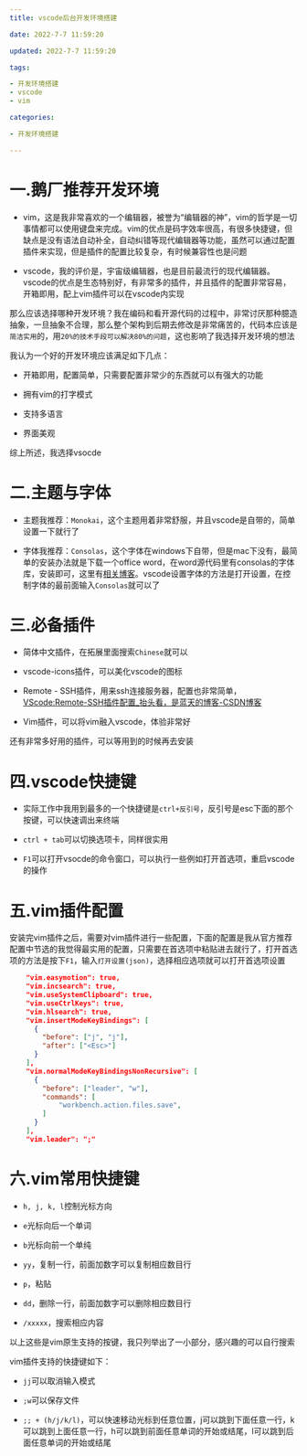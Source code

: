 ```yaml
---
title: vscode后台开发环境搭建

date: 2022-7-7 11:59:20

updated: 2022-7-7 11:59:20

tags:

- 开发环境搭建
- vscode
- vim

categories:

- 开发环境搭建

---
```


# 一.鹅厂推荐开发环境

- vim，这是我非常喜欢的一个编辑器，被誉为“编辑器的神”，vim的哲学是一切事情都可以使用键盘来完成。vim的优点是码字效率很高，有很多快捷键，但缺点是没有语法自动补全，自动纠错等现代编辑器等功能，虽然可以通过配置插件来实现，但是插件的配置比较复杂，有时候兼容性也是问题

- vscode，我的评价是，宇宙级编辑器，也是目前最流行的现代编辑器。vscode的优点是生态特别好，有非常多的插件，并且插件的配置非常容易，开箱即用，配上vim插件可以在vscode内实现

那么应该选择哪种开发环境？我在编码和看开源代码的过程中，非常讨厌那种臆造抽象，一旦抽象不合理，那么整个架构到后期去修改是非常痛苦的，代码本应该是`简洁实用`的，用`20%的技术手段可以解决80%的问题`，这也影响了我选择开发环境的想法

我认为一个好的开发环境应该满足如下几点：

- 开箱即用，配置简单，只需要配置非常少的东西就可以有强大的功能

- 拥有vim的打字模式

- 支持多语言

- 界面美观

综上所述，我选择vsocde

# 二.主题与字体

- 主题我推荐：`Monokai`，这个主题用着非常舒服，并且vscode是自带的，简单设置一下就行了

- 字体我推荐：`Consolas`，这个字体在windows下自带，但是mac下没有，最简单的安装办法就是下载一个office word，在word源代码里有consolas的字体库，安装即可，这里有[相关博客](https://blog.csdn.net/nmyphp/article/details/101032206)。vscode设置字体的方法是打开设置，在控制字体的最前面输入`Consolas`就可以了

# 三.必备插件

- 简体中文插件，在拓展里面搜索`Chinese`就可以

- vscode-icons插件，可以美化vscode的图标

- Remote - SSH插件，用来ssh连接服务器，配置也非常简单，[VScode:Remote-SSH插件配置_抬头看，是蓝天的博客-CSDN博客](https://blog.csdn.net/AhznuIOT/article/details/117459364)

- Vim插件，可以将vim融入vscode，体验非常好

还有非常多好用的插件，可以等用到的时候再去安装

# 四.vscode快捷键

- 实际工作中我用到最多的一个快捷键是`ctrl+反引号`，反引号是esc下面的那个按键，可以快速调出来终端

- `ctrl + tab`可以切换选项卡，同样很实用

- `F1`可以打开vsocde的命令窗口，可以执行一些例如打开首选项，重启vscode的操作

# 五.vim插件配置

安装完vim插件之后，需要对vim插件进行一些配置，下面的配置是我从官方推荐配置中节选的我觉得最实用的配置，只需要在首选项中粘贴进去就行了，打开首选项的方法是按下`F1`，输入`打开设置(json)`，选择相应选项就可以打开首选项设置

```json
    "vim.easymotion": true,
    "vim.incsearch": true,
    "vim.useSystemClipboard": true,
    "vim.useCtrlKeys": true,
    "vim.hlsearch": true,
    "vim.insertModeKeyBindings": [
      {
        "before": ["j", "j"],
        "after": ["<Esc>"]
      }
    ],
    "vim.normalModeKeyBindingsNonRecursive": [
      {
        "before": ["leader", "w"],
        "commands": [
            "workbench.action.files.save",
        ]
      }
    ],
    "vim.leader": ";"
```

# 六.vim常用快捷键

- `h, j, k, l`控制光标方向

- `e`光标向后一个单词

- `b`光标向前一个单纯

- `yy`，复制一行，前面加数字可以复制相应数目行

- `p`，粘贴

- `dd`，删除一行，前面加数字可以删除相应数目行

- `/xxxxx`，搜索相应内容

以上这些是vim原生支持的按键，我只列举出了一小部分，感兴趣的可以自行搜索

vim插件支持的快捷键如下：

- `jj`可以取消输入模式

- `;w`可以保存文件

- `;; + (h/j/k/l)`，可以快速移动光标到任意位置，j可以跳到下面任意一行，k可以跳到上面任意一行，h可以跳到前面任意单词的开始或结尾，l可以跳到后面任意单词的开始或结尾
